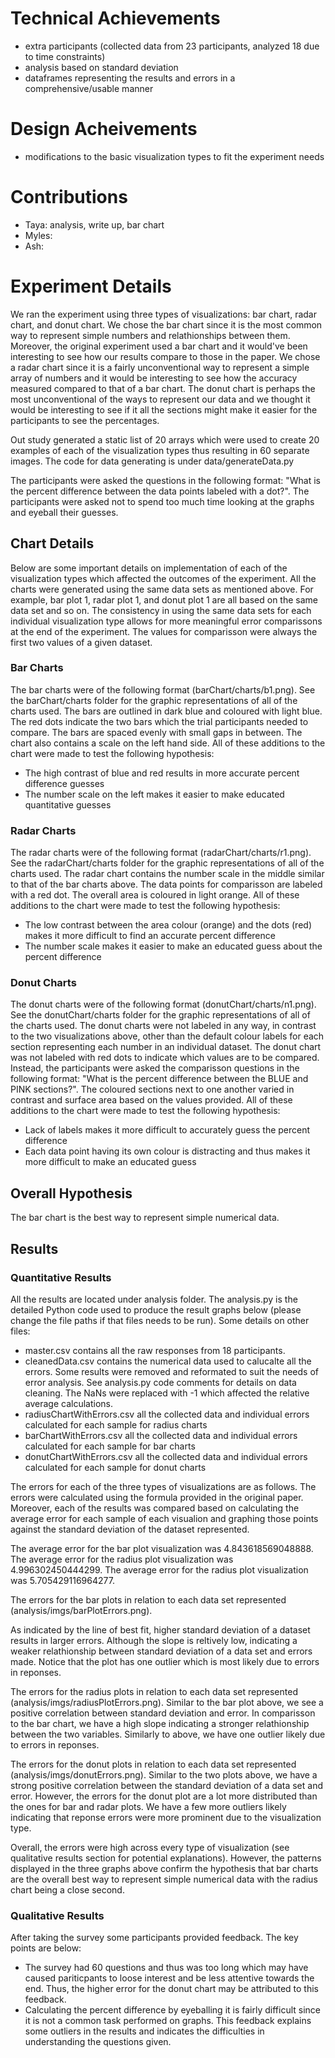 
# Technical Achievements
 - extra participants (collected data from 23 participants, analyzed 18 due to time constraints)
 - analysis based on standard deviation
 - dataframes representing the results and errors in a comprehensive/usable manner

# Design Acheivements
- modifications to the basic visualization types to fit the experiment needs

# Contributions
- Taya: analysis, write up, bar chart
- Myles:
- Ash:

# Experiment Details
We ran the experiment using three types of visualizations: bar chart, radar chart, and donut chart. We chose the bar chart since it is the most common way to represent simple numbers and relathionships between them. Moreover, the original experiment used a bar chart and it would've been interesting to see how our results compare to those in the paper. We chose a radar chart since it is a fairly unconventional way to represent a simple array of numbers and it would be interesting to see how the accuracy measured compared to that of a bar chart. The donut chart is perhaps the most unconventional of the ways to represent our data and we thought it would be interesting to see if it all the sections might make it easier for the participants to see the percentages. 

Out study generated a static list of 20 arrays which were used to create 20 examples of each of the visualization types thus resulting in 60 separate images. The code for data generating is under data/generateData.py

The participants were asked the questions in the following format: "What is the percent difference between the data points labeled with a dot?". The participants were asked not to spend too much time looking at the graphs and eyeball their guesses. 

## Chart Details
Below are some important details on implementation of each of the visualization types which affected the outcomes of the experiment. All the charts were generated using the same data sets as mentioned above. For example, bar plot 1, radar plot 1, and donut plot 1 are all based on the same data set and so on. The consistency in using the same data sets for each individual visualization type allows for more meaningful error comparissons at the end of the experiment. The values for comparisson were always the first two values of a given dataset.

### Bar Charts
The bar charts were of the following format (barChart/charts/b1.png). See the barChart/charts folder for the graphic representations of all of the charts used. 
The bars are outlined in dark blue and coloured with light blue. The red dots indicate the two bars which the trial participants needed to compare. The bars are spaced evenly with small gaps in between. The chart also contains a scale on the left hand side. All of these additions to the chart were made to test the following hypothesis:
- The high contrast of blue and red results in more accurate percent difference guesses
- The number scale on the left makes it easier to make educated quantitative guesses

### Radar Charts
The radar charts were of the following format (radarChart/charts/r1.png). See the radarChart/charts folder for the graphic representations of all of the charts used. 
The radar chart contains the number scale in the  middle similar to that of the bar charts above. The data points for comparisson are labeled with a red dot. The overall area is coloured in light orange. All of these additions to the chart were made to test the following hypothesis:
- The low contrast between the area colour (orange) and the dots (red) makes it more difficult to find an accurate percent difference
- The number scale makes it easier to make an educated guess about the percent difference
  
### Donut Charts
The donut charts were of the following format (donutChart/charts/n1.png). See the donutChart/charts folder for the graphic representations of all of the charts used. 
The donut charts were not labeled in any way, in contrast to the two visualizations above, other than the default colour labels for each section representing each number in an individual dataset. The donut chart was not labeled with red dots to indicate which values are to be compared. Instead, the participants were asked the comparisson questions in the following format: "What is the percent difference between the BLUE and PINK sections?". The coloured sections next to one another varied in contrast and surface area based on the values provided. All of these additions to the chart were made to test the following hypothesis:
- Lack of labels makes it more difficult to accurately guess the percent difference
- Each data point having its own colour is distracting and thus makes it more difficult to make an educated guess
  
## Overall Hypothesis
The bar chart is the best way to represent simple numerical data. 

## Results
### Quantitative Results
All the results are located under analysis folder. The analysis.py is the detailed Python code used to produce the result graphs below (please change the file paths if that files needs to be run). Some details on other files: 
- master.csv contains all the raw responses from 18 participants.
- cleanedData.csv contains the numerical data used to calucalte all the errors. Some results were removed and reformated to suit the needs of error analysis. See analysis.py code comments for details on data cleaning. The NaNs were replaced with -1 which affected the relative average calculations. 
- radiusChartWithErrors.csv all the collected data and individual errors calculated for each sample for radius charts
- barChartWithErrors.csv all the collected data and individual errors calculated for each sample for bar charts
- donutChartWithErrors.csv all the collected data and individual errors calculated for each sample for donut charts

The errors for each of the three types of visualizations are as follows. The errors were calculated using the formula provided in the original paper. Moreover, each of the results was compared based on calculating the average error for each sample of each visualion and graphing those points against the standard deviation of the dataset represented. 

The average error for the bar plot visualization was 4.843618569048888.
The average error for the radius plot visualization was 4.996302450444299.
The average error for the radius plot visualization was 5.705429116964277.

The errors for the bar plots in relation to each data set represented (analysis/imgs/barPlotErrors.png).


As indicated by the line of best fit, higher standard deviation of a dataset results in larger errors. Although the slope is reltively low, indicating a weaker relathionship between standard deviation of a data set and errors made. Notice that the plot has one outlier which is most likely due to errors in reponses. 

The errors for the radius plots in relation to each data set represented (analysis/imgs/radiusPlotErrors.png).
Similar to the bar plot above, we see a positive correlation between standard deviation and error. In comparisson to the bar chart, we have a high slope indicating a stronger relathionship between the two variables. Similarly to above, we have one outlier likely due to errors in reponses.

The errors for the donut plots in relation to each data set represented (analysis/imgs/donutErrors.png).
Similar to the two plots above, we have a strong positive correlation between the standard deviation of a data set and error. However, the errors for the donut plot are a lot more distributed than the ones for bar and radar plots. We have a few more outliers likely indicating that reponse errors were more prominent due to the visualization type. 

Overall, the errors were high across every type of visualization (see qualitative results section for potential explanations). However, the patterns displayed in the three graphs above confirm the hypothesis that bar charts are the overall best way to represent simple numerical data with the radius chart being a close second.
### Qualitative Results
After taking the survey some participants provided feedback. The key points are below: 
- The survey had 60 questions and thus was too long which may have caused pariticpants to loose interest and be less attentive towards the end. Thus, the higher error for the donut chart may be attributed to this feedback.
- Calculating the percent difference by eyeballing it is fairly difficult since it is not a common task performed on graphs. This feedback explains some outliers in the results and indicates the difficulties in understanding the questions given.
